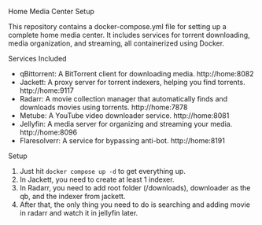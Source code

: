 Home Media Center Setup

This repository contains a docker-compose.yml file for setting up a complete
home media center. It includes services for torrent downloading, media
organization, and streaming, all containerized using Docker. 

Services Included

- qBittorrent: A BitTorrent client for downloading media. http://home:8082
- Jackett: A proxy server for torrent indexers, helping you find torrents.
  http://home:9117
- Radarr: A movie collection manager that automatically finds and downloads
  movies using torrents.  http://home:7878
- Metube: A YouTube video downloader service. http://home:8081
- Jellyfin: A media server for organizing and streaming your media.
http://home:8096 
- Flaresolverr: A service for bypassing anti-bot. http://home:8191

Setup

1. Just hit `docker compose up -d` to get everything up.
2. In Jackett, you need to create at least 1 indexer.
3. In Radarr, you need to add root folder (/downloads), downloader as the qb, 
    and the indexer from jackett.
4. After that, the only thing you need to do is searching and adding movie in 
    radarr and watch it in jellyfin later.
